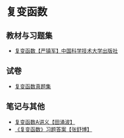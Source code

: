 # 复变函数

## 教材与习题集

* [复变函数【严镇军】中国科学技术大学出版社](https://easylink.cc/duxd1d)

## 试卷

* [复变函数真题集](https://easylink.cc/1misz4)

## 笔记与其他

* [复变函数A讲义【田涌波】](https://easylink.cc/vbag4u)
* [《复变函数》习题答案【张舒博】](https://easylink.cc/oki3be)

